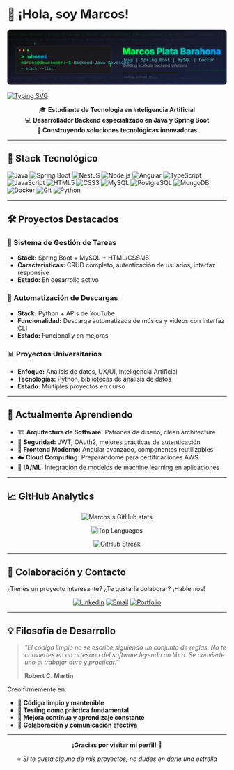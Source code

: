# 👋 ¡Hola, soy Marcos!

![Header](./banner.svg)

[![Typing SVG](https://readme-typing-svg.demolab.com?font=Fira+Code&weight=700&size=24&pause=1000&color=6DB33F&center=true&vCenter=true&width=620&lines=Desarrollador+Backend+Java+%7C+Spring+Boot;Apasionado+por+la+tecnolog%C3%ADa+y+la+innovaci%C3%B3n;Construyendo+proyectos+con+prop%C3%B3sito)](https://git.io/typing-svg)

<div align="center">

🎓 **Estudiante de Tecnología en Inteligencia Artificial**  
💻 **Desarrollador Backend especializado en Java y Spring Boot**  
🚀 **Construyendo soluciones tecnológicas innovadoras**

</div>

---

## 🚀 Stack Tecnológico
![Java](https://img.shields.io/badge/Java-ED8B00?style=for-the-badge&logo=openjdk&logoColor=white)
![Spring Boot](https://img.shields.io/badge/SpringBoot-6DB33F?style=for-the-badge&logo=springboot&logoColor=white)
![NestJS](https://img.shields.io/badge/NestJS-E0234E?style=for-the-badge&logo=nestjs&logoColor=white)
![Node.js](https://img.shields.io/badge/Node.js-339933?style=for-the-badge&logo=node.js&logoColor=white)
![Angular](https://img.shields.io/badge/Angular-DD0031?style=for-the-badge&logo=angular&logoColor=white)
![TypeScript](https://img.shields.io/badge/TypeScript-3178C6?style=for-the-badge&logo=typescript&logoColor=white)
![JavaScript](https://img.shields.io/badge/JavaScript-f7df1e?style=for-the-badge&logo=javascript&logoColor=black)
![HTML5](https://img.shields.io/badge/HTML5-e34c26?style=for-the-badge&logo=html5&logoColor=white)
![CSS3](https://img.shields.io/badge/CSS3-264de4?style=for-the-badge&logo=css3&logoColor=white)
![MySQL](https://img.shields.io/badge/MySQL-00758F?style=for-the-badge&logo=mysql&logoColor=white)
![PostgreSQL](https://img.shields.io/badge/PostgreSQL-31648C?style=for-the-badge&logo=postgresql&logoColor=white)
![MongoDB](https://img.shields.io/badge/MongoDB-47A248?style=for-the-badge&logo=mongodb&logoColor=white)
![Docker](https://img.shields.io/badge/Docker-2496ED?style=for-the-badge&logo=docker&logoColor=white)
![Git](https://img.shields.io/badge/Git-F05032?style=for-the-badge&logo=git&logoColor=white)
![Python](https://img.shields.io/badge/Python-3572A5?style=for-the-badge&logo=python&logoColor=white)

---

## 🛠 Proyectos Destacados

### 🎯 Sistema de Gestión de Tareas
- **Stack:** Spring Boot + MySQL + HTML/CSS/JS
- **Características:** CRUD completo, autenticación de usuarios, interfaz responsive
- **Estado:** En desarrollo activo

### 🎵 Automatización de Descargas
- **Stack:** Python + APIs de YouTube
- **Funcionalidad:** Descarga automatizada de música y videos con interfaz CLI
- **Estado:** Funcional y en mejoras

### 📊 Proyectos Universitarios
- **Enfoque:** Análisis de datos, UX/UI, Inteligencia Artificial
- **Tecnologías:** Python, bibliotecas de análisis de datos
- **Estado:** Múltiples proyectos en curso

---

## 🧠 Actualmente Aprendiendo

- 🏗️ **Arquitectura de Software:** Patrones de diseño, clean architecture
- 🔐 **Seguridad:** JWT, OAuth2, mejores prácticas de autenticación
- 📱 **Frontend Moderno:** Angular avanzado, componentes reutilizables
- ☁️ **Cloud Computing:** Preparándome para certificaciones AWS
- 🤖 **IA/ML:** Integración de modelos de machine learning en aplicaciones

---

## 📈 GitHub Analytics

<div align="center">

![Marcos's GitHub stats](https://github-readme-stats.vercel.app/api?username=mplatab&show_icons=true&theme=radical&hide_border=true)

![Top Languages](https://github-readme-stats.vercel.app/api/top-langs/?username=mplatab&layout=compact&theme=radical&hide_border=true)

![GitHub Streak](https://github-readme-streak-stats.herokuapp.com/?user=mplatab&theme=radical&hide_border=true)

</div>


---

## 🤝 Colaboración y Contacto

¿Tienes un proyecto interesante? ¿Te gustaría colaborar? ¡Hablemos!

<div align="center">

[![LinkedIn](https://img.shields.io/badge/LinkedIn-MarcosPlataBarahona-0077B5?style=for-the-badge&logo=linkedin&logoColor=white)](https://www.linkedin.com/in/marcosplata/)
[![Email](https://img.shields.io/badge/Email-marcosplata@email.com-D14836?style=for-the-badge&logo=gmail&logoColor=white)](mailto:marcosplata@email.com)
[![Portfolio](https://img.shields.io/badge/Portfolio-marcosplata.dev-FF5722?style=for-the-badge&logo=google-chrome&logoColor=white)](#)

</div>

---

## 💡 Filosofía de Desarrollo

> *"El código limpio no se escribe siguiendo un conjunto de reglas. No te conviertes en un artesano del software leyendo un libro. Se convierte uno al trabajar duro y practicar."*
> 
> **Robert C. Martin**

Creo firmemente en:
- 📝 **Código limpio y mantenible**
- 🧪 **Testing como práctica fundamental**
- 🔄 **Mejora continua y aprendizaje constante**
- 🤝 **Colaboración y comunicación efectiva**

---

<div align="center">

**¡Gracias por visitar mi perfil! 🚀**

⭐ *Si te gusta alguno de mis proyectos, no dudes en darle una estrella*

</div>
